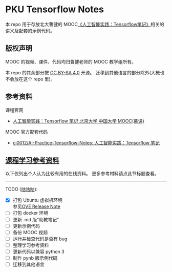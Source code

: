# PKU Tensorflow Notes

本 repo 用于存放北大曹健的 MOOC[《人工智能实践：Tensorflow笔记》](http://www.icourse163.org/course/PKU-1002536002)相关的讲义及配套的示例代码。

## 版权声明
MOOC 的视频、课件、代码均归曹健老师的 MOOC 教学组所有。

本 repo 的其余部分按 [CC BY-SA 4.0](https://creativecommons.org/licenses/by-sa/4.0/deed.zh) 开源。
迁移到其他语言的部分除外(大概也不会放在这个 repo 里)。

## 参考资料

课程官网
- [人工智能实践：Tensorflow 笔记 北京大学 中国大学 MOOC(慕课)](http://www.icourse163.org/course/PKU-1002536002)

MOOC 官方配套代码
- [cj0012/AI-Practice-Tensorflow-Notes: 人工智能实践：Tensorflow 笔记](https://github.com/cj0012/AI-Practice-Tensorflow-Notes)


## [课程学习参考资料](./OtherResources.md)

以下仅列出个人认为比较有用的在线资料。
更多参考材料请点此节标题查看。


----

TODO ([咕咕咕](https://github.com/int-and-his-friends/gugu-tutorial)):

- [x] 打包 Ubuntu 虚拟机环境  
  参见[OVE Release Note](./OVF-ReleaseNote.md)
- [ ] 打包 docker 环境
- [ ] 更新 .md 版"助教笔记"
- [ ] 更新示例代码
- [ ] 备份 MOOC 视频
- [ ] 运行并检查代码是否有 bug
- [ ] 整理学习参考资料
- [ ] 更新代码以兼容 python 3
- [ ] 制作 pynb 版示例代码
- [ ] 迁移到其他语言
